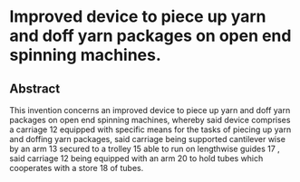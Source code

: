 # Improved device to piece up yarn and doff yarn packages on open end spinning machines.

## Abstract
This invention concerns an improved device to piece up yarn and doff yarn packages on open end spinning machines, whereby said device comprises a carriage 12 equipped with specific means for the tasks of piecing up yarn and doffing yarn packages, said carriage being supported cantilever wise by an arm 13 secured to a trolley 15 able to run on lengthwise guides 17 , said carriage 12 being equipped with an arm 20 to hold tubes which cooperates with a store 18 of tubes.